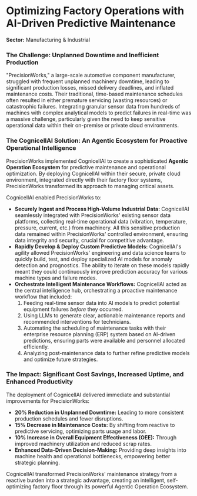 # Optimizing Factory Operations with AI-Driven Predictive Maintenance

**Sector:** Manufacturing & Industrial

### The Challenge: Unplanned Downtime and Inefficient Production

"PrecisionWorks," a large-scale automotive component manufacturer, struggled with frequent unplanned machinery downtime, leading to significant production losses, missed delivery deadlines, and inflated maintenance costs. Their traditional, time-based maintenance schedules often resulted in either premature servicing (wasting resources) or catastrophic failures. Integrating granular sensor data from hundreds of machines with complex analytical models to predict failures in real-time was a massive challenge, particularly given the need to keep sensitive operational data within their on-premise or private cloud environments.

### The CognicellAI Solution: An Agentic Ecosystem for Proactive Operational Intelligence

PrecisionWorks implemented CognicellAI to create a sophisticated **Agentic Operation Ecosystem** for predictive maintenance and operational optimization. By deploying CognicellAI within their secure, private cloud environment, integrated directly with their factory floor systems, PrecisionWorks transformed its approach to managing critical assets.

CognicellAI enabled PrecisionWorks to:
*   **Securely Ingest and Process High-Volume Industrial Data:** CognicellAI seamlessly integrated with PrecisionWorks' existing sensor data platforms, collecting real-time operational data (vibration, temperature, pressure, current, etc.) from machinery. All this sensitive production data remained within PrecisionWorks' controlled environment, ensuring data integrity and security, crucial for competitive advantage.
*   **Rapidly Develop & Deploy Custom Predictive Models:** CognicellAI's agility allowed PrecisionWorks' engineering and data science teams to quickly build, test, and deploy specialized AI models for anomaly detection and prognostics. The ability to iterate on these models rapidly meant they could continuously improve prediction accuracy for various machine types and failure modes.
*   **Orchestrate Intelligent Maintenance Workflows:** CognicellAI acted as the central intelligence hub, orchestrating a proactive maintenance workflow that included:
    1.  Feeding real-time sensor data into AI models to predict potential equipment failures *before* they occurred.
    2.  Using LLMs to generate clear, actionable maintenance reports and recommended interventions for technicians.
    3.  Automating the scheduling of maintenance tasks with their enterprise resource planning (ERP) system based on AI-driven predictions, ensuring parts were available and personnel allocated efficiently.
    4.  Analyzing post-maintenance data to further refine predictive models and optimize future strategies.

### The Impact: Significant Cost Savings, Increased Uptime, and Enhanced Productivity

The deployment of CognicellAI delivered immediate and substantial improvements for PrecisionWorks:
*   **20% Reduction in Unplanned Downtime:** Leading to more consistent production schedules and fewer disruptions.
*   **15% Decrease in Maintenance Costs:** By shifting from reactive to predictive servicing, optimizing parts usage and labor.
*   **10% Increase in Overall Equipment Effectiveness (OEE):** Through improved machinery utilization and reduced scrap rates.
*   **Enhanced Data-Driven Decision-Making:** Providing deep insights into machine health and operational bottlenecks, empowering better strategic planning.

CognicellAI transformed PrecisionWorks' maintenance strategy from a reactive burden into a strategic advantage, creating an intelligent, self-optimizing factory floor through its powerful Agentic Operation Ecosystem.
